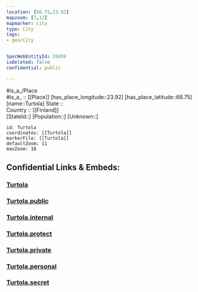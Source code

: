 ```yaml
---
location: [66.75,23.92] 
mapzoom: [7,12] 
mapmarker: city 
type: City
tags:
- geo/City


SpocWebEntityId: 35059
isDeleted: false
confidential: public

---
```

#is_a_/Place  
#is_a_ :: [[Place]] 
[has_place_longitude::23.92] 
[has_place_latitude::66.75] 
[name::Turtola] 
State ::  
Country :: [[Finland]]  
[StateId::] 
[Population::] 
[Unknown::] 


```leaflet
id: Turtola
coordinates: [[Turtola]] 
markerFile: [[Turtola]] 
defaultZoom: 11 
maxZoom: 18
```


## Confidential Links & Embeds: 

### [Turtola](/_Standards/Earth/Continent/Europe/Europe~North/Finland/Provinces~Finland/Lapland/City/Turtola.md) 

### [Turtola.public](/_public/Earth/Continent/Europe/Europe~North/Finland/Provinces~Finland/Lapland/City/Turtola.public.md) 

### [Turtola.internal](/_internal/Earth/Continent/Europe/Europe~North/Finland/Provinces~Finland/Lapland/City/Turtola.internal.md) 

### [Turtola.protect](/_protect/Earth/Continent/Europe/Europe~North/Finland/Provinces~Finland/Lapland/City/Turtola.protect.md) 

### [Turtola.private](/_private/Earth/Continent/Europe/Europe~North/Finland/Provinces~Finland/Lapland/City/Turtola.private.md) 

### [Turtola.personal](/_personal/Earth/Continent/Europe/Europe~North/Finland/Provinces~Finland/Lapland/City/Turtola.personal.md) 

### [Turtola.secret](/_secret/Earth/Continent/Europe/Europe~North/Finland/Provinces~Finland/Lapland/City/Turtola.secret.md)

